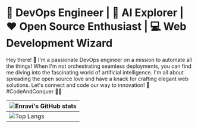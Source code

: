 # 🚀 DevOps Engineer | 🤖 AI Explorer | ❤️ Open Source Enthusiast | 💻 Web Development Wizard

Hey there! 👋 I'm a passionate DevOps engineer on a mission to automate all the things! When I'm not orchestrating seamless deployments, you can find me diving into the fascinating world of artificial intelligence. I'm all about spreading the open source love and have a knack for crafting elegant web solutions. Let's connect and code our way to innovation! 🌟 #CodeAndConquer 🚀🌐

| ![Enravi's GitHub stats](https://github-readme-stats.vercel.app/api?username=enravi&show_icons=true&theme=radical) |
|---|
| ![Top Langs](https://github-readme-stats.vercel.app/api/top-langs/?username=enravi&layout=compact) |
